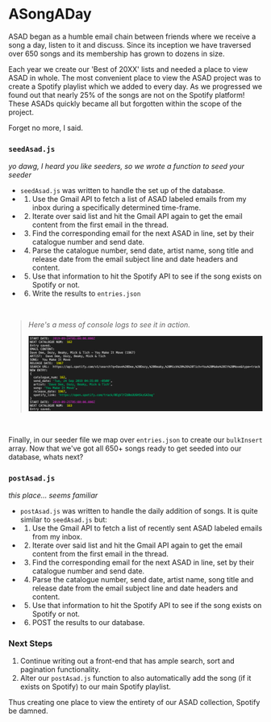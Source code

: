 # ASongADay
ASAD began as a humble email chain between friends where we receive a song a day, listen to it and discuss. Since its inception we have traversed over 650 songs and its membership has grown to dozens in size. 

Each year we create our 'Best of 20XX' lists and needed a place to view ASAD in whole. The most convenient place to view the ASAD project was to create a Spotify playlist which we added to every day. As we progressed we found out that nearly 25% of the songs are not on the Spotify platform! These ASADs quickly became all but forgotten within the scope of the project.

Forget no more, I said.


### `seedAsad.js`
*yo dawg, I heard you like seeders, so we wrote a function to seed your seeder*
- `seedAsad.js` was written to handle the set up of the database.
- 1. Use the Gmail API to fetch a list of ASAD labeled emails from my inbox during a specifically determined time-frame.
- 2. Iterate over said list and hit the Gmail API again to get the email content from the first email in the thread.
- 3. Find the corresponding email for the next ASAD in line, set by their catalogue number and send date.
- 4. Parse the catalogue number, send date, artist name, song title and release date from the email subject line and date headers and content.
- 5. Use that information to hit the Spotify API to see if the song exists on Spotify or not. 
- 6. Write the results to `entries.json`

<br>

> *Here's a mess of console logs to see it in action.*
>
> ![postAsad.js screenshot](./backend/public/screen01.png)

<br>

Finally, in our seeder file we map over `entries.json` to create our `bulkInsert` array. Now that we've got all 650+ songs ready to get seeded into our database, whats next? 


### `postAsad.js`
*this place... seems familiar*
- `postAsad.js` was written to handle the daily addition of songs. It is quite similar to `seedAsad.js` but:
- 1. Use the Gmail API to fetch a list of recently sent ASAD labeled emails from my inbox.
- 2. Iterate over said list and hit the Gmail API again to get the email content from the first email in the thread.
- 3. Find the corresponding email for the next ASAD in line, set by their catalogue number and send date.
- 4. Parse the catalogue number, send date, artist name, song title and release date from the email subject line and date headers and content.
- 5. Use that information to hit the Spotify API to see if the song exists on Spotify or not. 
- 6. POST the results to our database.

### Next Steps
1. Continue writing out a front-end that has ample search, sort and pagination functionality.
2. Alter our `postAsad.js` function to also automatically add the song (if it exists on Spotify) to our main Spotify playlist.

Thus creating one place to view the entirety of our ASAD collection, Spotify be damned.